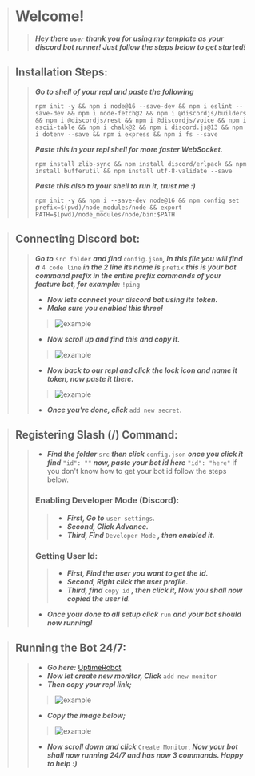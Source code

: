 > # **Welcome!**
>> ___Hey there <code>user</code> thank you for using my template as your discord bot runner! Just follow the steps below to get started!___

> ## **Installation Steps:**
>> ___Go to shell of your repl and paste the following___
>> ```sh-session
>> npm init -y && npm i node@16 --save-dev && npm i eslint --save-dev && npm i node-fetch@2 && npm i @discordjs/builders && npm i @discordjs/rest && npm i @discordjs/voice && npm i ascii-table && npm i chalk@2 && npm i discord.js@13 && npm i dotenv --save && npm i express && npm i fs --save
>> ```
>> ___Paste this in your repl shell for more faster WebSocket.___
>> ```sh-session
>> npm install zlib-sync && npm install discord/erlpack && npm install bufferutil && npm install utf-8-validate --save
>> ```
>> ___Paste this also to your shell to run it, trust me :)___
>> ```sh-session
>> npm init -y && npm i --save-dev node@16 && npm config set prefix=$(pwd)/node_modules/node && export PATH=$(pwd)/node_modules/node/bin:$PATH
>> ```

> ## **Connecting Discord bot:**
>> ___Go to___ ```src folder``` ___and find___ ```config.json```___, In this file you will find a___ ```4 code line``` ___in the 2 line its name is___ ```prefix``` ___this is your bot command prefix in the entire prefix commands of your feature bot, for example:___ ```!ping```<br>
>> * ___Now lets connect your discord bot using its token.___<br>
>> * ___Make sure you enabled this three!___ <br>
>>> <img src="https://media.discordapp.net/attachments/933182880748797962/947440239583039518/DiscordBot-Connect.png?width=1440&height=635" alt="example"><br>
>> * ___Now scroll up and find this and copy it.___ <br>
>>> <img src="https://cdn.discordapp.com/attachments/933182880748797962/947442932271693894/DiscordBot-TokenCopy.png" alt="example"><br>
>> * ___Now back to our repl and click the lock icon and name it token, now paste it there.___ <br>
>>> <img src="https://cdn.discordapp.com/attachments/933182880748797962/947444840721940520/DiscordBot-TokenPaste.png" alt="example"><br>
>> * ___Once you're done, click___ ```add new secret```.

> ## **Registering Slash (/) Command:**
>> * ___Find the folder___ ```src``` ___then click___ ```config.json``` ___once you click it find___ ```"id": ""``` ___now, paste your bot id here___ ```"id": "here"``` if you don't know how to get your bot id follow the steps below.
>> ### **Enabling Developer Mode (Discord):**
>>> * ___First, Go to___ ```user settings```.
>>> * ___Second, Click Advance.___
>>> * ___Third, Find___ ```Developer Mode``` ___, then enabled it.___
>> ### **Getting User Id:**
>>> * ___First, Find the user you want to get the id.___
>>> * ___Second, Right click the user profile.___
>>> * ___Third, find___ ```copy id``` ___, then click it, Now you shall now copied the user id.___
>> * ___Once your done to all setup click___ ```run``` ___and your bot should now running!___

> ## **Running the Bot 24/7:**
>> * ___Go here:___ <a href="https://uptimerobot.com">UptimeRobot</a><br>
>> * ___Now let create new monitor, Click___ ```add new monitor```<br>
>> * ___Then copy your repl link;___<br>
>>> <img src="https://cdn.discordapp.com/attachments/933182880748797962/948090627411820604/DiscordBot-KeepAive.png" alt="example"><br>
>> * ___Copy the image below;___<br>
>>> <img src="https://cdn.discordapp.com/attachments/933182880748797962/948092607786008626/DiscordBot-KeepAlive2.png" alt="example"><br>
>> * ___Now scroll down and click___ ```Create Monitor```, ___Now your bot shall now running 24/7 and has now 3 commands. Happy to help :)___<br>
